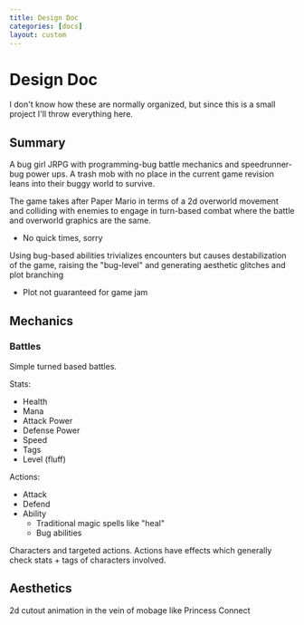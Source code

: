 ```yaml
---
title: Design Doc
categories: [docs]
layout: custom
---
```

# Design Doc

I don't know how these are normally organized, but since this is a small project I'll throw everything here.

## Summary

A bug girl JRPG with programming-bug battle mechanics and speedrunner-bug power ups. 
A trash mob with no place in the current game revision leans into their buggy world to survive.

The game takes after Paper Mario in terms of a 2d overworld movement and colliding with enemies to engage in turn-based combat where the battle and overworld graphics are the same.
- No quick times, sorry

Using bug-based abilities trivializes encounters but causes destabilization of the game, raising the "bug-level" and generating aesthetic glitches and plot branching
- Plot not guaranteed for game jam

## Mechanics

### Battles

Simple turned based battles.

Stats:
- Health
- Mana
- Attack Power
- Defense Power
- Speed
- Tags
- Level (fluff)

Actions:
- Attack
- Defend
- Ability
  - Traditional magic spells like "heal"
  - Bug abilities

Characters and targeted actions. Actions have effects which generally check stats + tags of characters involved.

## Aesthetics

2d cutout animation in the vein of mobage like Princess Connect